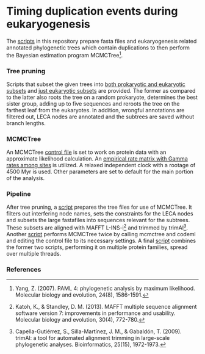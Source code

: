 # Timing duplication events during eukaryogenesis
The [scripts](scripts) in this repository prepare fasta files and eukaryogenesis related annotated phylogenetic trees which contain duplications to then perform the Bayesian estimation program MCMCTree[^1].
### Tree pruning
Scripts that subset the given trees into [both prokaryotic and eukaryotic subsets](scripts/create_subtrees_prok_euk.ipynb) and [just eukaryotic subsets](scripts/create_subtrees_euk_only.ipynb) are provided. The former as compared to the latter also roots the tree on a random prokaryote, determines the best sister group, adding up to five sequences and reroots the tree on the farthest leaf from the eukaryotes. In addition, wrongful annotations are filtered out, LECA nodes are annotated and the subtrees are saved without branch lengths.
### MCMCTree
An MCMCTree [control file](MCMCTree.ctl) is set to work on protein data with an approximate likelihood calculation. An [empirical rate matrix with Gamma rates among sites](wag.dat) is utilized. A relaxed independent clock with a rootage of 4500 Myr is used. Other parameters are set to default for the main portion of the analysis.
### Pipeline
After tree pruning, a [script](scripts/prep.sh) prepares the tree files for use of MCMCTree. It filters out interfering node names, sets the constraints for the LECA nodes and subsets the large fastafiles into sequences relevant for the subtrees. These subsets are aligned with MAFFT L-INS-i[^2] and trimmed by trimAl[^3].
Another [script](scripts/run_MCMCTree.sh) performs MCMCTree twice by calling mcmctree and codeml and editing the control file to its necessary settings. 
A final [script](scripts/run_MCMCTree.py) combines the former two scripts, performing it on multiple protein families, spread over multiple threads.
### References
[^1]: Yang, Z. (2007). PAML 4: phylogenetic analysis by maximum likelihood. Molecular biology and evolution, 24(8), 1586-1591.
[^2]: Katoh, K., & Standley, D. M. (2013). MAFFT multiple sequence alignment software version 7: improvements in performance and usability. Molecular biology and evolution, 30(4), 772-780.
[^3]: Capella-Gutiérrez, S., Silla-Martínez, J. M., & Gabaldón, T. (2009). trimAl: a tool for automated alignment trimming in large-scale phylogenetic analyses. Bioinformatics, 25(15), 1972-1973.
